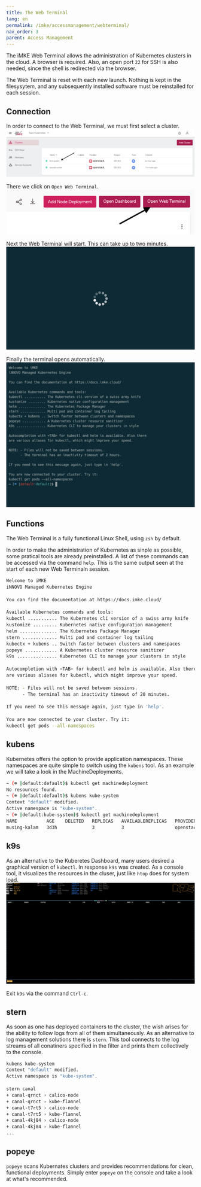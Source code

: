 ```yaml
---
title: The Web Terminal
lang: en
permalink: /imke/accessmanagement/webterminal/
nav_order: 3
parent: Access Management
---
```


The iMKE Web Terminal allows the administration of Kubernetes
clusters in the cloud. A browser is required. Also, an open
port `22` for SSH is also needed, since the shell is redirected
via the browser.

The Web Terminal is reset with each new launch. Nothing is kept in
the filesysytem, and any subsequently installed software must be reinstalled
for each session.

## Connection

In order to connect to the Web Terminal, we must first select a cluster.
![Step 1](terminal_1.png)

There we click on `Open Web Terminal`.
![Step 2](terminal_2.png)

Next the Web Terminal will start. This can take up to two minutes.
![Step 3](terminal_3.png)

Finally the terminal opens automatically.
![Step 4](terminal_4.png)

## Functions

The Web Terminal is a fully functional Linux Shell, using `zsh` by default.

In order to make the administration of Kubernetes as sinple as possible,
some pratical tools are already preinstalled. A list of these commands
can be accessed via the command `help`. This is the same output seen at
the start of each new Web Terminaln session.

```bash
Welcome to iMKE
iNNOVO Managed Kubernetes Engine

You can find the documentation at https://docs.imke.cloud/

Available Kubernetes commands and tools:
kubectl ........... The Kubernetes cli version of a swiss army knife
kustomize ......... Kubernetes native configuration management
helm .............. The Kubernetes Package Manager
stern ............. Multi pod and container log tailing
kubectx + kubens .. Switch faster between clusters and namespaces
popeye ............ A Kubernetes cluster resource sanitizer
k9s ............... Kubernetes CLI to manage your clusters in style

Autocompletion with <TAB> for kubectl and helm is available. Also there
are various aliases for kubectl, which might improve your speed.

NOTE: - Files will not be saved between sessions.
      - The terminal has an inactivity timeout of 20 minutes.

If you need to see this message again, just type in 'help'.

You are now connected to your cluster. Try it:
kubectl get pods --all-namespaces
```

## kubens

Kubernetes offers the option to provide application namespaces.
These namespaces are quite simple to switch using the `kubens` tool.
As an example we will take a look in the MachineDeployments.

```bash
~ (☸ |default:default)$ kubectl get machinedeployment
No resources found.
~ (☸ |default:default)$ kubens kube-system
Context "default" modified.
Active namespace is "kube-system".
~ (☸ |default:kube-system)$ kubectl get machinedeployment
NAME           AGE    DELETED   REPLICAS   AVAILABLEREPLICAS   PROVIDER    OS       VERSION
musing-kalam   3d3h             3          3                   openstack   coreos   1.15.0
```

## k9s

As an alternative to the Kuberetes Dashboard, many users desired a
graphical version of `kubectl`. In response `k9s` was created. As a console tool,
it visualizes the resources in the cluser, just like `htop` does for system load.
![k9s](k9s.png)

Exit `k9s` via the command `Ctrl-c`.

## stern

As soon as one has deployed containers to the cluster, the wish arises for the
ability to follow logs from all of them simultaneously. As an alternative to
log management solutions there is `stern`. This tool connects to the log streams
of all conatiners specified in the filter and prints them collectively to the console.

```bash
kubens kube-system
Context "default" modified.
Active namespace is "kube-system".

stern canal
+ canal-qrnct › calico-node
+ canal-qrnct › kube-flannel
+ canal-t7rt5 › calico-node
+ canal-t7rt5 › kube-flannel
+ canal-4kj84 › calico-node
+ canal-4kj84 › kube-flannel
...
```

## popeye

`popeye` scans Kubernates clusters and provides recommendations for clean,
functional deployments. Simply enter `popeye` on the console and take
a look at what's recommended.

